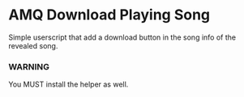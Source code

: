 # AMQ Download Playing Song  
Simple userscript that add a download button in the song info of the revealed song.  

### WARNING  
You MUST install the helper as well.
